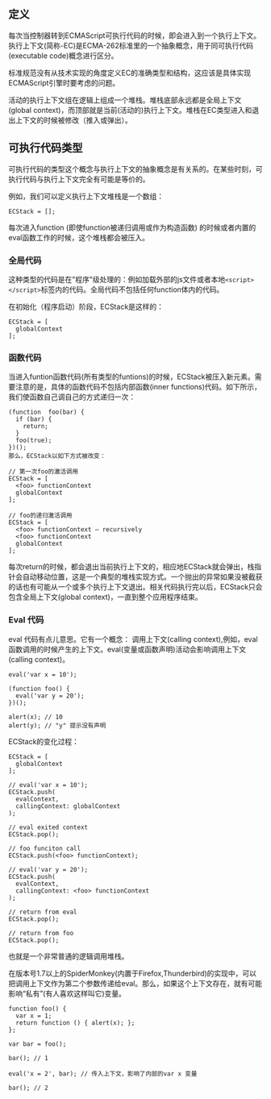 ## 定义

每次当控制器转到ECMAScript可执行代码的时候，即会进入到一个执行上下文。执行上下文(简称-EC)是ECMA-262标准里的一个抽象概念，用于同可执行代码(executable code)概念进行区分。

标准规范没有从技术实现的角度定义EC的准确类型和结构，这应该是具体实现ECMAScript引擎时要考虑的问题。

活动的执行上下文组在逻辑上组成一个堆栈。堆栈底部永远都是全局上下文(global context)，而顶部就是当前(活动的)执行上下文。堆栈在EC类型进入和退出上下文的时候被修改（推入或弹出）。

## 可执行代码类型

可执行代码的类型这个概念与执行上下文的抽象概念是有关系的。在某些时刻，可执行代码与执行上下文完全有可能是等价的。

例如，我们可以定义执行上下文堆栈是一个数组：

```
ECStack = [];
```

每次进入function (即使function被递归调用或作为构造函数) 的时候或者内置的eval函数工作的时候，这个堆栈都会被压入。

### 全局代码

这种类型的代码是在"程序"级处理的：例如加载外部的js文件或者本地`<script></script>`标签内的代码。全局代码不包括任何function体内的代码。

在初始化（程序启动）阶段，ECStack是这样的：

```
ECStack = [
  globalContext
];
```

### 函数代码

当进入funtion函数代码(所有类型的funtions)的时候，ECStack被压入新元素。需要注意的是，具体的函数代码不包括内部函数(inner functions)代码。如下所示，我们使函数自己调自己的方式递归一次：

```
(function  foo(bar) {
  if (bar) {
    return;
  }
  foo(true);
})();
那么，ECStack以如下方式被改变：

// 第一次foo的激活调用
ECStack = [
  <foo> functionContext
  globalContext
];
 
// foo的递归激活调用
ECStack = [
  <foo> functionContext – recursively
  <foo> functionContext
  globalContext
];
```

每次return的时候，都会退出当前执行上下文的，相应地ECStack就会弹出，栈指针会自动移动位置，这是一个典型的堆栈实现方式。一个抛出的异常如果没被截获的话也有可能从一个或多个执行上下文退出。相关代码执行完以后，ECStack只会包含全局上下文(global context)，一直到整个应用程序结束。

### Eval 代码

eval 代码有点儿意思。它有一个概念： 调用上下文(calling context),例如，eval函数调用的时候产生的上下文。eval(变量或函数声明)活动会影响调用上下文(calling context)。

```
eval('var x = 10');
 
(function foo() {
  eval('var y = 20');
})();
 
alert(x); // 10
alert(y); // "y" 提示没有声明
```

ECStack的变化过程：

```
ECStack = [
  globalContext
];
 
// eval('var x = 10');
ECStack.push(
  evalContext,
  callingContext: globalContext
);
 
// eval exited context
ECStack.pop();
 
// foo funciton call
ECStack.push(<foo> functionContext);
 
// eval('var y = 20');
ECStack.push(
  evalContext,
  callingContext: <foo> functionContext
);
 
// return from eval
ECStack.pop();
 
// return from foo
ECStack.pop();
```

也就是一个非常普通的逻辑调用堆栈。

在版本号1.7以上的SpiderMonkey(内置于Firefox,Thunderbird)的实现中，可以把调用上下文作为第二个参数传递给eval。那么，如果这个上下文存在，就有可能影响“私有”(有人喜欢这样叫它)变量。

```
function foo() {
  var x = 1;
  return function () { alert(x); };
};
 
var bar = foo();
 
bar(); // 1
 
eval('x = 2', bar); // 传入上下文，影响了内部的var x 变量
 
bar(); // 2
```